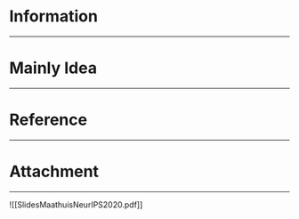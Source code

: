 # Information
---


# Mainly Idea
---


# Reference
---


# Attachment
---
![[SlidesMaathuisNeurIPS2020.pdf]]